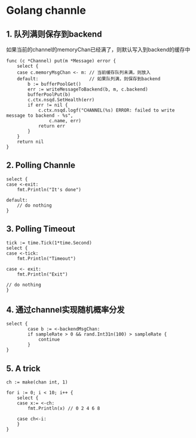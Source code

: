 # Golang channle

## 1. 队列满则保存到backend

如果当前的channel的memoryChan已经满了，则默认写入到backend的缓存中

	func (c *Channel) put(m *Message) error {
		select {
		case c.memoryMsgChan <- m: // 当前缓存队列未满，则放入
		default:                   // 如果队列满，则保存到backend
			b := bufferPoolGet()                         
			err := writeMessageToBackend(b, m, c.backend)
			bufferPoolPut(b)
			c.ctx.nsqd.SetHealth(err)
			if err != nil {
				c.ctx.nsqd.logf("CHANNEL(%s) ERROR: failed to write message to backend - %s",
					c.name, err)
				return err
			}
		}
		return nil
	}
	
## 2. Polling Channle

	select {
	case <-exit:
		fmt.Println("It's done")

	default:
		// do nothing
	}
	
## 3. Polling Timeout

	tick := time.Tick(1*time.Second)
	select {
	case <-tick:
		fmt.Println("Timeout")

	case <- exit:
		fmt.Println("Exit")
		
	// do nothing
	}

	
## 4. 通过channel实现随机概率分发

	select {
			case b := <-backendMsgChan:
			if sampleRate > 0 && rand.Int31n(100) > sampleRate {
				continue
			} 
	}
	
## 5. A trick

	ch := make(chan int, 1)
	
	for i := 0; i < 10; i++ {
		select {
		case x:= <-ch:
			fmt.Println(x) // 0 2 4 6 8

		case ch<-i:
		}
	}